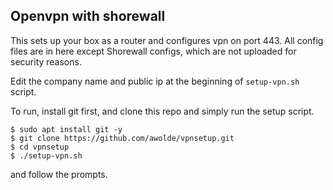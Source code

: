 ## Openvpn with shorewall
This sets up your box as a router and configures vpn on port 443. All config files are in here except Shorewall configs, which are not uploaded for security reasons.

Edit the company name and public ip at the beginning of `setup-vpn.sh` script.

To run, install git first, and clone this repo and simply run the setup script.
```
$ sudo apt install git -y
$ git clone https://github.com/awolde/vpnsetup.git
$ cd vpnsetup
$ ./setup-vpn.sh
```
and follow the prompts.

